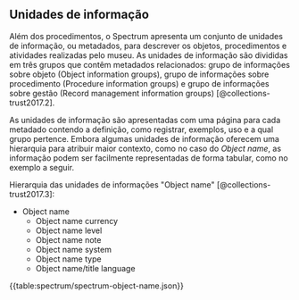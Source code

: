 ## Unidades de informação

Além dos procedimentos, o Spectrum apresenta um conjunto de unidades de informação, ou metadados, para descrever os objetos, procedimentos e atividades realizadas pelo museu. As unidades de informação são divididas em três grupos que contêm metadados relacionados: grupo de informações sobre objeto (Object information groups), grupo de informações sobre procedimento (Procedure information groups) e grupo de informações sobre gestão (Record management information groups) [@collections-trust2017.2].

As unidades de informação são apresentadas com uma página para cada metadado contendo a definição, como registrar, exemplos, uso e a qual grupo pertence. Embora algumas unidades de informação oferecem uma hierarquia para atribuir maior contexto, como no caso do _Object name_, as informação podem ser facilmente representadas de forma tabular, como no exemplo a seguir.

Hierarquia das unidades de informações "Object name" [@collections-trust2017.3]:

-   Object name
    -   Object name currency
    -   Object name level
    -   Object name note
    -   Object name system
    -   Object name type
    -   Object name/title language

{{table:spectrum/spectrum-object-name.json}}
